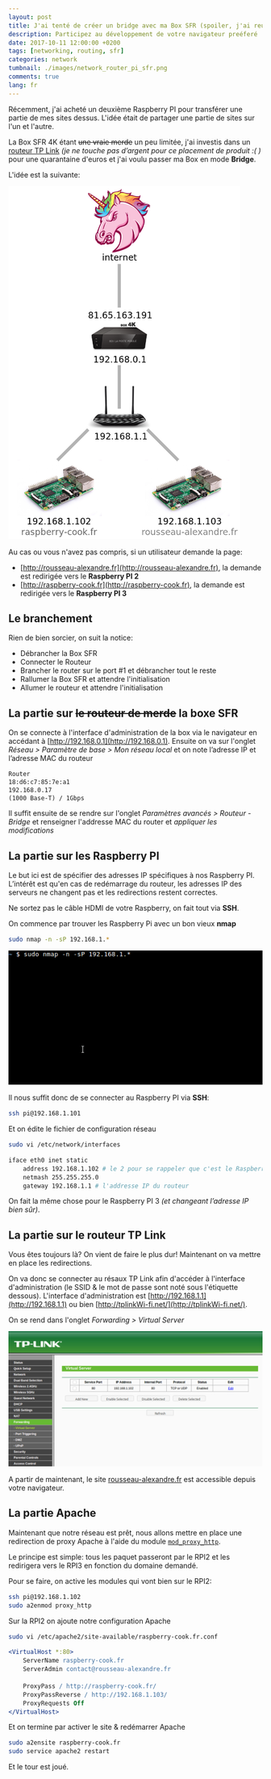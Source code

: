 ```yaml
---
layout: post
title: J'ai tenté de créer un bridge avec ma Box SFR (spoiler, j'ai reussi!)
description: Participez au développement de votre navigateur preéferé
date: 2017-10-11 12:00:00 +0200
tags: [networking, routing, sfr]
categories: network
tumbnail: ./images/network_router_pi_sfr.png
comments: true
lang: fr
---
```


Récemment, j'ai acheté un deuxième Raspberry PI pour transférer une partie de mes sites dessus. L'idée était de partager une partie de sites sur l'un et l'autre.

La Box SFR 4K étant ~~une vraie merde~~ un peu limitée, j'ai investis dans un [routeur TP Link](http://www.tp-link.com/ca/products/details/Archer-C2.html) _(je ne touche pas d’argent pour ce placement de produit :( )_ pour une quarantaine d'euros et j'ai voulu passer ma Box en mode **Bridge**.

L'idée est la suivante:

![Schéma du réseau à programmer](./images/network_router_pi_sfr_schema.png)

Au cas ou vous n'avez pas compris, si un utilisateur demande la page:

- [http://rousseau-alexandre.fr](http://rousseau-alexandre.fr), la demande est redirigée vers le **Raspberry PI 2**
- [http://raspberry-cook.fr](http://raspberry-cook.fr), la demande est redirigée vers le **Raspberry PI 3**

## Le branchement

Rien de bien sorcier, on suit la notice:

- Débrancher la Box SFR
- Connecter le Routeur
- Brancher le router sur le port #1 et débrancher tout le reste
- Rallumer la Box SFR et attendre l'initialisation
- Allumer le routeur et attendre l'initialisation

## La partie sur ~~le routeur de merde~~ la boxe SFR

On se connecte à l'interface d'administration de la box via le navigateur en accédant à [http://192.168.0.1](http://192.168.0.1). Ensuite on va sur l'onglet _Réseau > Paramètre de base > Mon réseau local_ et on note l’adresse IP et l’adresse MAC du routeur

```
Router
18:d6:c7:85:7e:a1
192.168.0.17
(1000 Base-T) / 1Gbps
```

Il suffit ensuite de se rendre sur l'onglet _Paramètres avancés > Routeur - Bridge_ et renseigner l'addresse MAC du router et _appliquer les modifications_

## La partie sur les Raspberry PI

Le but ici est de spécifier des adresses IP spécifiques à nos Raspberry PI. L’intérêt est qu'en cas de redémarrage du routeur, les adresses IP des serveurs ne changent pas et les redirections restent correctes.

Ne sortez pas le câble HDMI de votre Raspberry, on fait tout via **SSH**.

On commence par trouver les Raspberry Pi avec un bon vieux **nmap**

```bash
sudo nmap -n -sP 192.168.1.*
```

![Résultat du nmap](./images/network_nmap_raspberry.gif)

Il nous suffit donc de se connecter au Raspberry PI via **SSH**:

```bash
ssh pi@192.168.1.101
```

Et on édite le fichier de configuration réseau

```bash
sudo vi /etc/network/interfaces
```

```bash
iface eth0 inet static
    address 192.168.1.102 # le 2 pour se rappeler que c'est le Raspberry PI 2 ;)
    netmash 255.255.255.0
    gateway 192.168.1.1 # l'addresse IP du routeur
```

On fait la même chose pour le Raspberry PI 3 _(et changeant l’adresse IP bien sûr)_.

## La partie sur le routeur TP Link

Vous êtes toujours là? On vient de faire le plus dur! Maintenant on va mettre en place les redirections.

On va donc se connecter au résaux TP Link afin d'accéder à l'interface d'administration (le SSID & le mot de passe sont noté sous l'étiquette dessous). L'interface d'administration est [http://192.168.1.1](http://192.168.1.1) ou bien [http://tplinkWi-fi.net/](http://tplinkWi-fi.net/).

On se rend dans l'onglet _Forwarding > Virtual Server_

![Interface de redirection des ports de TP Link](./images/ip_link_forward.png)

A partir de maintenant, le site [rousseau-alexandre.fr](http://rousseau-alexandre.fr) est accessible depuis votre navigateur.

## La partie Apache

Maintenant que notre réseau est prêt, nous allons mettre en place une redirection de proxy Apache à l'aide du module [`mod_proxy_http`](https://httpd.apache.org/docs/2.4/fr/mod/mod_proxy_http.html).

Le principe est simple: tous les paquet passeront par le RPI2 et les redirigera vers le RPI3 en fonction du domaine demandé.

Pour se faire, on active les modules qui vont bien sur le RPI2:

```bash
ssh pi@192.168.1.102
sudo a2enmod proxy_http
```

Sur la RPI2 on ajoute notre configuration Apache

```bash
sudo vi /etc/apache2/site-available/raspberry-cook.fr.conf
```

```apache
<VirtualHost *:80>
    ServerName raspberry-cook.fr
    ServerAdmin contact@rousseau-alexandre.fr

    ProxyPass / http://raspberry-cook.fr/
    ProxyPassReverse / http://192.168.1.103/
    ProxyRequests Off
</VirtualHost>
```

Et on termine par activer le site & redémarrer Apache

```bash
sudo a2ensite raspberry-cook.fr
sudo service apache2 restart
```

Et le tour est joué.
